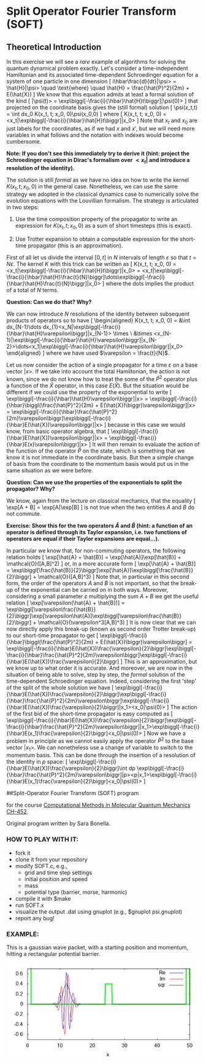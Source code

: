 # Split Operator Fourier Transform (SOFT)

## Theoretical Introduction

In this exercise we will see a *rare* example of algorithms for solving the quantum dynamical problem exactly.
Let's consider a time-independent Hamiltonian and its associated time-dependent Schroedinger equation for a system of one particle in one dimension
\[
i\hbar\frac{d}{dt}|\psi> = \hat{H}|\psi> \quad \text{where} \quad \hat{H} = \frac{\hat{P}^2}{2m} + E(\hat{X})
\]
We know that this equation admits at least a formal solution of the kind
\[
|\psi(t)> = \exp\biggl[-\frac{i}{\hbar}\hat{H}t\biggr]|\psi(0)>
\]
that projected on the coordinate basis gives the (still formal) solution
\[
\psi(x_t,t) = \int dx_0 K(x_t, t; x_0, 0)\psi(x_0,0)
\]
where
\[
K(x_t, t; x_0, 0) = <x_t|\exp\biggl[-\frac{i}{\hbar}\hat{H}t\biggr]|x_0>
\]
Note that $x_t$ and $x_0$ are just labels for the coordinates, as if we had $x$ and $x'$, but we will need more variables in what follows and the notation with indexes would become cumbersome.

**Note: If you don't see this immediately try to derive it (hint: project the Schroedinger equation in Dirac's formalism over $<x_t|$ and introduce a resolution of the identity).**

The solution is still *formal* as we have no idea on how to write the kernel $K(x_t, t; x_0, 0)$ in the general case. Nonetheless, we can use the same strategy we adopted in the classical dynamics case to numerically solve the evolution equations with the Louvillian formalism. The strategy is articulated in two steps:

1. Use the time composition property of the propagator to write an expression for $K(x_t, t; x_0, 0)$ as a sum of short timesteps (this is exact).

2. Use Trotter expansion to obtain a computable expression for the short-time propagator (this is an approximation).

First of all let us divide the interval $[0,t]$ in $N$ intervals of length $\varepsilon$ so that $t = N\varepsilon$. The kernel $K$ with this trick can be written as
\[
K(x_t, t; x_0, 0) = <x_t|\exp\biggl[-\frac{i}{\hbar}\hat{H}t\biggr]|x_0> = <x_t|\exp\biggl[-\frac{i}{\hbar}\hat{H}\frac{t}{N}\biggr]\dots\exp\biggl[-\frac{i}{\hbar}\hat{H}\frac{t}{N}\biggr]|x_0>
\]
where the dots implies the product of a total of $N$ terms.

**Question: Can we do that? Why?**

We can now introduce $N$ resolutions of the identity between subsequent products of operators so to have
\[
\begin{aligned}
K(x_t, t; x_0, 0) = &\int dx_{N-1}\dots dx_{1}<x_N|\exp\biggl[-\frac{i}{\hbar}\hat{H}\varepsilon\biggr]|x_{N-1}> \times \\
&\times <x_{N-1}|\exp\biggl[-\frac{i}{\hbar}\hat{H}\varepsilon\biggr]|x_{N-2}>\dots<x_1|\exp\biggl[-\frac{i}{\hbar}\hat{H}\varepsilon\biggr]|x_0>
\end{aligned}
\]
where we have used $\varepsilon = \frac{t}{N}$.

Let us now consider the action of a single propagator for a time $\varepsilon$ on a base vector $|x>$.
If we take into account the total Hamiltonian, the action is not known, since we do not know how to treat the some of the $\hat{P}^2$ operator plus a function of the $\hat{X}$ operator, in this case $E(\hat{X})$.
But the situation would be different if we could use the property of the exponential to write
\[
\exp\biggl[-\frac{i}{\hbar}\hat{H}\varepsilon\biggr]|x> = \exp\biggl[-\frac{i}{\hbar}\biggl(\frac{\hat{P}^2}{2m} + E(\hat{X})\biggr)\varepsilon\biggr]|x> = \exp\biggl[-\frac{i}{\hbar}\frac{\hat{P}^2}{2m}\varepsilon\biggr]\exp\biggl[-\frac{i}{\hbar}E(\hat{X})\varepsilon\biggr]|x>
\]
because in this case we would know, from basic operator algebra, that
\[
\exp\biggl[-\frac{i}{\hbar}E(\hat{X})\varepsilon\biggr]|x> = \exp\biggl[-\frac{i}{\hbar}E(x)\varepsilon\biggr]|x>
\]
It will then remain to evaluate the action of the function of the operator $\hat{P}$ on the state, which is something that we know it is not immediate in the coordinate basis. But then a simple change of basis from the coordinate to the momentum basis would put us in the same situation as we were before.

**Question: Can we use the properties of the exponentials to split the propagator? Why?**

We know, again from the lecture on classical mechanics, that the equality
\[
\exp[A + B] = \exp[A]\exp[B]
\]
is not true when the two entities $A$ and $B$ do not commute.

**Exercise: Show this for the two operators $\hat{A}$ and $\hat{B}$ (hint: a function of an operator is defined through its Taylor expansion, i.e. two functions of operators are equal if their Taylor expansions are equal...).**

In particular we know that, for non-commuting operators, the following relation holds
\[
\exp[\hat{A} + \hat{B}] = \exp[\hat{A}]\exp[\hat{B}] + \mathcal{O}([A,B]^2)
\]
or, in a more accurate form
\[
\exp[\hat{A} + \hat{B}] = \exp\biggl[\frac{\hat{B}}{2}\biggr]\exp[\hat{A}]\exp\biggl[\frac{\hat{B}}{2}\biggr] + \mathcal{O}([A,B]^3)
\]
Note that, in particular in this second form, the order of the operators $A$ and $B$ is not important, so that the break-up of the exponential can be carried on in both ways.
Moreover, considering a small parameter $\varepsilon$ multiplying the sum $A + B$ we get the useful relation
\[
\exp[\varepsilon(\hat{A} + \hat{B})] = \exp\biggl[\varepsilon\frac{\hat{B}}{2}\biggr]\exp[\varepsilon\hat{A}]\exp\biggl[\varepsilon\frac{\hat{B}}{2}\biggr] + \mathcal{O}(\varepsilon^3[A,B]^3)
\]
It is now clear that we can now directly apply this break-up (known as second order Trotter break-up) to our short-time propagator to get
\[
\exp\biggl[-\frac{i}{\hbar}\biggl(\frac{\hat{P}^2}{2m} + E(\hat{X})\biggr)\varepsilon\biggr] = \exp\biggl[-\frac{i}{\hbar}E(\hat{X})\frac{\varepsilon}{2}\biggr]\exp\biggl[-\frac{i}{\hbar}\frac{\hat{P}^2}{2m}\varepsilon\biggr]\exp\biggl[-\frac{i}{\hbar}E(\hat{X})\frac{\varepsilon}{2}\biggr]
\]
This is an approximation, but we know up to what order it is accurate. And moreover, we are now in the situation of being able to solve, step by step, the *formal* solution of the time-dependent Schroedinger equation. Indeed, considering the first 'step' of the split of the whole solution we have
\[
\exp\biggl[-\frac{i}{\hbar}E(\hat{X})\frac{\varepsilon}{2}\biggr]\exp\biggl[-\frac{i}{\hbar}\frac{\hat{P}^2}{2m}\varepsilon\biggr]\exp\biggl[-\frac{i}{\hbar}E(\hat{X})\frac{\varepsilon}{2}\biggr]|x_1><x_0|\psi(0)>
\]
The action of the first bid of the short-time propagator is easy computed as
\[
\exp\biggl[-\frac{i}{\hbar}E(\hat{X})\frac{\varepsilon}{2}\biggr]\exp\biggl[-\frac{i}{\hbar}\frac{\hat{P}^2}{2m}\varepsilon\biggr]|x_1>\exp\biggl[-\frac{i}{\hbar}E(x_1)\frac{\varepsilon}{2}\biggr]<x_0|\psi(0)>
\]
Now we have a problem in principle as we cannot easily apply the operator $\hat{P}^2$ to the base vector $|x_1>$. We can nonetheless use a change of variable to switch to the momentum basis. This can be done through the insertion of a resolution of the identity in $p$ space:
\[
\exp\biggl[-\frac{i}{\hbar}E(\hat{X})\frac{\varepsilon}{2}\biggr]\int dp \exp\biggl[-\frac{i}{\hbar}\frac{\hat{P}^2}{2m}\varepsilon\biggr]|p><p|x_1>\exp\biggl[-\frac{i}{\hbar}E(x_1)\frac{\varepsilon}{2}\biggr]<x_0|\psi(0)>
\]


##Split-Operator Fourier Transform (SOFT) program

for the course [Computational Methods in Molecular Quantum Mechanics CH-452](http://edu.epfl.ch/coursebook/en/computational-methods-in-molecular-quantum-mechanics-CH-452).

Original program written by Sara Bonella.

### HOW TO PLAY WITH IT:
- fork it
- clone it from your repository
- modify SOFT.c, e.g.,
     - grid and time step settings
     - initial position and speed
     - mass
     - potential type (barrier, morse, harmonic)
- compile it with $make
- run SOFT.x
- visualize the output .dat using gnuplot (e.g., $gnuplot psi.gnuplot)
- report any bug!

### EXAMPLE:
This is a gaussian wave packet, with a starting position and momentum, hitting a rectangular potential barrier.

![](README.gif)
